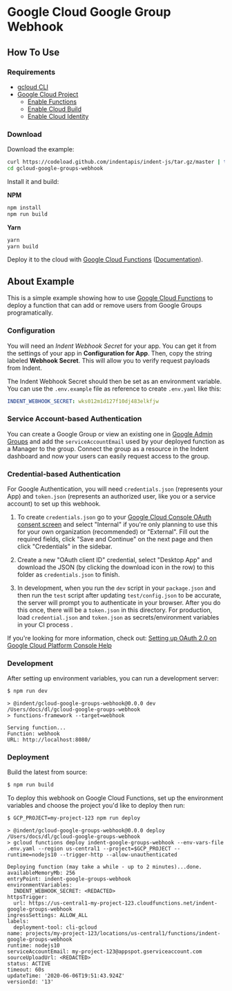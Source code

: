# Google Cloud Google Group Webhook

## How To Use

### Requirements

- [gcloud CLI](https://cloud.google.com/sdk/gcloud)
- [Google Cloud Project](https://cloud.google.com/resource-manager/docs/creating-managing-projects)
  - [Enable Functions](https://console.cloud.google.com/apis/api/cloudfunctions.googleapis.com)
  - [Enable Cloud Build](https://console.cloud.google.com/marketplace/product/google/cloudbuild.googleapis.com)
  - [Enable Cloud Identity](https://console.cloud.google.com/marketplace/product/google/cloudidentity.googleapis.com)

### Download

Download the example:

```bash
curl https://codeload.github.com/indentapis/indent-js/tar.gz/master | tar -xz --strip=2 indent-js-master/examples/gcloud-google-groups-webhook
cd gcloud-google-groups-webhook
```

Install it and build:

**NPM**

```bash
npm install
npm run build
```

**Yarn**

```bash
yarn
yarn build
```

Deploy it to the cloud with [Google Cloud Functions](https://cloud.google.com/functions) ([Documentation](https://cloud.google.com/functions/docs)).

## About Example

This is a simple example showing how to use [Google Cloud Functions](https://cloud.google.com/functions) to deploy a function that can add or remove users from Google Groups programatically.

### Configuration

You will need an _Indent Webhook Secret_ for your app. You can get it from the settings of your app in **Configuration for App**. Then, copy the string labeled **Webhook Secret**. This will allow you to verify request payloads from Indent.

The Indent Webhook Secret should then be set as an environment variable. You can use the `.env.example` file as reference to create `.env.yaml` like this:

```yaml
INDENT_WEBHOOK_SECRET: wks012m1d127f10dj483elkfjw
```

### Service Account-based Authentication

You can create a Google Group or view an existing one in [Google Admin Groups](https://admin.google.com/ac/groups) and add the `serviceAccountEmail` used by your deployed function as a Manager to the group. Connect the group as a resource in the Indent dashboard and now your users can easily request access to the group.

### Credential-based Authentication

For Google Authentication, you will need `credentials.json` (represents your App) and `token.json` (represents an authorized user, like you or a service account) to set up this webhook.

1. To create `credentials.json` go to your [Google Cloud Console OAuth consent screen](https://console.cloud.google.com/apis/credentials/consent) and select "Internal" if you're only planning to use this for your own organization (recommended) or "External". Fill out the required fields, click "Save and Continue" on the next page and then click "Credentials" in the sidebar.

2. Create a new "OAuth client ID" credential, select "Desktop App" and download the JSON (by clicking the download icon in the row) to this folder as `credentials.json` to finish.

3. In development, when you run the `dev` script in your `package.json` and then run the `test` script after updating `test/config.json` to be accurate, the server will prompt you to authenticate in your browser. After you do this once, there will be a `token.json` in this directory. For production, load `credential.json` and `token.json` as secrets/environment variables in your CI process .

If you're looking for more information, check out: [Setting up OAuth 2.0 on Google Cloud Platform Console Help](https://support.google.com/cloud/answer/6158849)

### Development

After setting up environment variables, you can run a development server:

```bash
$ npm run dev
```

```
> @indent/gcloud-google-groups-webhook@0.0.0 dev /Users/docs/dl/gcloud-google-groups-webhook
> functions-framework --target=webhook

Serving function...
Function: webhook
URL: http://localhost:8080/
```

### Deployment

Build the latest from source:

```bash
$ npm run build
```

To deploy this webhook on Google Cloud Functions, set up the environment variables and choose the project you'd like to deploy then run:

```bash
$ GCP_PROJECT=my-project-123 npm run deploy
```

```
> @indent/gcloud-google-groups-webhook@0.0.0 deploy /Users/docs/dl/gcloud-google-groups-webhook
> gcloud functions deploy indent-google-groups-webhook --env-vars-file .env.yaml --region us-central1 --project=$GCP_PROJECT --runtime=nodejs10 --trigger-http --allow-unauthenticated

Deploying function (may take a while - up to 2 minutes)...done.
availableMemoryMb: 256
entryPoint: indent-google-groups-webhook
environmentVariables:
  INDENT_WEBHOOK_SECRET: <REDACTED>
httpsTrigger:
  url: https://us-central1-my-project-123.cloudfunctions.net/indent-google-groups-webhook
ingressSettings: ALLOW_ALL
labels:
  deployment-tool: cli-gcloud
name: projects/my-project-123/locations/us-central1/functions/indent-google-groups-webhook
runtime: nodejs10
serviceAccountEmail: my-project-123@appspot.gserviceaccount.com
sourceUploadUrl: <REDACTED>
status: ACTIVE
timeout: 60s
updateTime: '2020-06-06T19:51:43.924Z'
versionId: '13'
```
